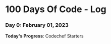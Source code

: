 # 100 Days Of Code - Log

### Day 0: February 01, 2023


**Today's Progress**: Codechef Starters



